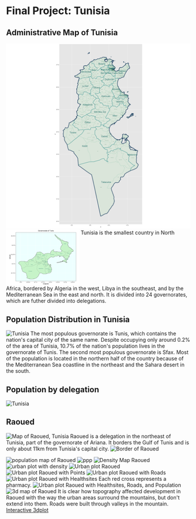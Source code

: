# Final Project: Tunisia
## Administrative Map of Tunisia
<img src="Tunisia_adm_map.png" width="600"/> <img src="detail_map.png" width="200" align = "top"/> Tunisia is the smallest country in North Africa, bordered by Algeria in the west, Libya in the southeast, and by the Mediterranean Sea in the east and north. It is divided into 24 governorates, which are futher divided into delegations.

## Population Distribution in Tunisia
![Tunisia](https://theresareese.github.io/workshop/Tunisia.png)
The most populous governorate is Tunis, which contains the nation's capital city of the same name. Despite occupying only around 0.2% of the area of Tunisia, 10.7% of the nation's population lives in the governorate of Tunis. The second most populous governorate is Sfax. Most of the population is located in the northern half of the country because of the Mediterranean Sea coastline in the northeast and the Sahara desert in the south.

## Population by delegation
![Tunisia](https://theresareese.github.io/workshop/tun_adm2_pop.png)

## Raoued
![Map of Raoued, Tunisia](https://theresareese.github.io/workshop/raoued_tunisia.png)
Raoued is a delegation in the northeast of Tunisia, part of the governorate of Ariana. It borders the Gulf of Tunis and is only about 11km from Tunisia's capital city. 
![Border of Raoued](https://theresareese.github.io/workshop/raoued_border.png)

![population map of Raoued](https://theresareese.github.io/workshop/sm_pop15.png)
![ppp](https://theresareese.github.io/workshop/bardo_ppp.png)
![Density Map Raoued](https://theresareese.github.io/workshop/raoued_density2.png)
![urban plot with density](https://theresareese.github.io/workshop/urbanplotwithdensity.png)
![Urban plot Raoued](https://theresareese.github.io/workshop/urbanplotraoued2.png)
![Urban plot Raoued with Points](https://theresareese.github.io/workshop/urbanplotraouedpoints.png)
![Urban plot Raoued with Roads](https://theresareese.github.io/workshop/roadwaysraoued.png)
![Urban plot Raoued with Healthsites](https://theresareese.github.io/workshop/healthsitesraoued.png)
Each red cross represents a pharmacy.
![Urban plot Raoued with Healthsites, Roads, and Population](https://theresareese.github.io/workshop/healthsitesraouedwithpop.png)
![3d map of Raoued](https://theresareese.github.io/workshop/raoued_urban_3d.png)
It is clear how topography affected development in Raoued with the way the urban areas surround the mountains, but don't extend into them. Roads were built through valleys in the mountain.
[Interactive 3dplot](https://theresareese.github.io/workshop/interactive3d)

